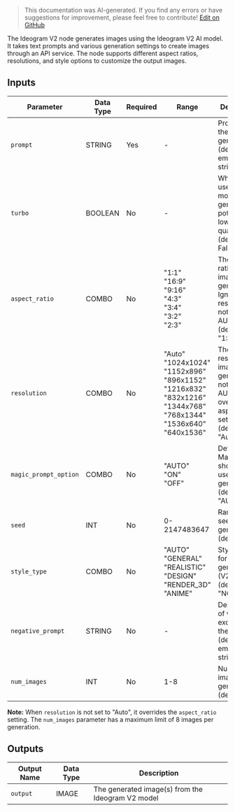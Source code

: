 > This documentation was AI-generated. If you find any errors or have suggestions for improvement, please feel free to contribute! [Edit on GitHub](https://github.com/Comfy-Org/embedded-docs/blob/main/comfyui_embedded_docs/docs/IdeogramV2/en.md)

The Ideogram V2 node generates images using the Ideogram V2 AI model. It takes text prompts and various generation settings to create images through an API service. The node supports different aspect ratios, resolutions, and style options to customize the output images.

## Inputs

| Parameter | Data Type | Required | Range | Description |
|-----------|-----------|----------|-------|-------------|
| `prompt` | STRING | Yes | - | Prompt for the image generation (default: empty string) |
| `turbo` | BOOLEAN | No | - | Whether to use turbo mode (faster generation, potentially lower quality) (default: False) |
| `aspect_ratio` | COMBO | No | "1:1"<br>"16:9"<br>"9:16"<br>"4:3"<br>"3:4"<br>"3:2"<br>"2:3" | The aspect ratio for image generation. Ignored if resolution is not set to AUTO. (default: "1:1") |
| `resolution` | COMBO | No | "Auto"<br>"1024x1024"<br>"1152x896"<br>"896x1152"<br>"1216x832"<br>"832x1216"<br>"1344x768"<br>"768x1344"<br>"1536x640"<br>"640x1536" | The resolution for image generation. If not set to AUTO, this overrides the aspect_ratio setting. (default: "Auto") |
| `magic_prompt_option` | COMBO | No | "AUTO"<br>"ON"<br>"OFF" | Determine if MagicPrompt should be used in generation (default: "AUTO") |
| `seed` | INT | No | 0-2147483647 | Random seed for generation (default: 0) |
| `style_type` | COMBO | No | "AUTO"<br>"GENERAL"<br>"REALISTIC"<br>"DESIGN"<br>"RENDER_3D"<br>"ANIME" | Style type for generation (V2 only) (default: "NONE") |
| `negative_prompt` | STRING | No | - | Description of what to exclude from the image (default: empty string) |
| `num_images` | INT | No | 1-8 | Number of images to generate (default: 1) |

**Note:** When `resolution` is not set to "Auto", it overrides the `aspect_ratio` setting. The `num_images` parameter has a maximum limit of 8 images per generation.

## Outputs

| Output Name | Data Type | Description |
|-------------|-----------|-------------|
| `output` | IMAGE | The generated image(s) from the Ideogram V2 model |
